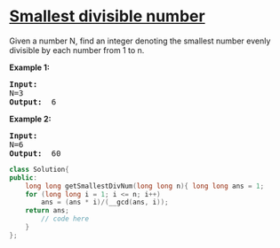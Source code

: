 # [Smallest divisible number ](https://practice.geeksforgeeks.org/problems/smallest-divisible-number/1/?track=dsa-workshop-1-mathematics&batchId=308)
<p>Given a number N, find an integer denoting the smallest number evenly divisible by each number from 1 to n.</p>

<div>
<p><strong>Example 1:</strong></p>  

<pre><strong>Input: </strong><span id="example-input-1-1">
N=3</span>
<strong>Output: </strong><span id="example-output-1"> 6
</pre>


</div>

<div>
<p><strong>Example 2:</strong></p>

<pre><strong>Input: </strong><span id="example-input-1-1">
N=6</span>
<strong>Output: </strong><span id="example-output-1"> 60
</pre>


</div>

```cpp
class Solution{
public:
    long long getSmallestDivNum(long long n){ long long ans = 1;     
    for (long long i = 1; i <= n; i++) 
        ans = (ans * i)/(__gcd(ans, i)); 
    return ans; 
        // code here
    }
};
